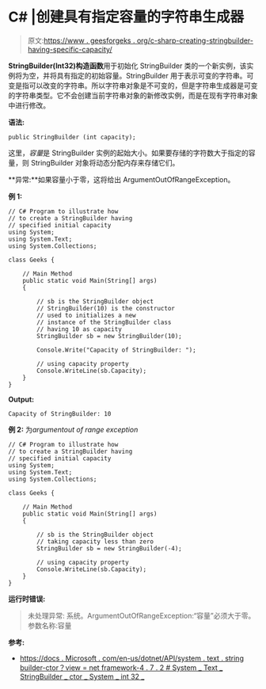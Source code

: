 # C# |创建具有指定容量的字符串生成器

> 原文:[https://www . geesforgeks . org/c-sharp-creating-stringbuilder-having-specific-capacity/](https://www.geeksforgeeks.org/c-sharp-creating-stringbuilder-having-specified-capacity/)

**StringBuilder(Int32)构造函数**用于初始化 StringBuilder 类的一个新实例，该实例将为空，并将具有指定的初始容量。StringBuilder 用于表示可变的字符串。可变是指可以改变的字符串。所以字符串对象是不可变的，但是字符串生成器是可变的字符串类型。它不会创建当前字符串对象的新修改实例，而是在现有字符串对象中进行修改。

**语法:**

```
public StringBuilder (int capacity);
```

这里，*容量*是 StringBuilder 实例的起始大小。如果要存储的字符数大于指定的容量，则 StringBuilder 对象将动态分配内存来存储它们。

**异常:**如果容量小于零，这将给出 ArgumentOutOfRangeException。

**例 1:**

```
// C# Program to illustrate how
// to create a StringBuilder having
// specified initial capacity
using System;
using System.Text;
using System.Collections;

class Geeks {

    // Main Method
    public static void Main(String[] args)
    {

        // sb is the StringBuilder object
        // StringBuilder(10) is the constructor
        // used to initializes a new
        // instance of the StringBuilder class
        // having 10 as capacity
        StringBuilder sb = new StringBuilder(10);

        Console.Write("Capacity of StringBuilder: ");

        // using capacity property
        Console.WriteLine(sb.Capacity);
    }
}
```

**Output:**

```
Capacity of StringBuilder: 10

```

**例 2:** 为*argumentout of range exception*

```
// C# Program to illustrate how
// to create a StringBuilder having
// specified initial capacity
using System;
using System.Text;
using System.Collections;

class Geeks {

    // Main Method
    public static void Main(String[] args)
    {

        // sb is the StringBuilder object
        // taking capacity less than zero
        StringBuilder sb = new StringBuilder(-4);

        // using capacity property
        Console.WriteLine(sb.Capacity);
    }
}
```

**运行时错误:**

> 未处理异常:
> 系统。ArgumentOutOfRangeException:“容量”必须大于零。
> 参数名称:容量

**参考:**

*   [https://docs . Microsoft . com/en-us/dotnet/API/system . text . string builder-ctor？view = net framework-4 . 7 . 2 # System _ Text _ StringBuilder _ ctor _ System _ int 32 _](https://docs.microsoft.com/en-us/dotnet/api/system.text.stringbuilder.-ctor?view=netframework-4.7.2#System_Text_StringBuilder__ctor_System_Int32_)